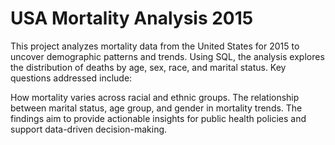# USA Mortality Analysis 2015 
This project analyzes mortality data from the United States for 2015 to uncover demographic patterns and trends. Using SQL, the analysis explores the distribution of deaths by age, sex, race, and marital status. Key questions addressed include:

How mortality varies across racial and ethnic groups.
The relationship between marital status, age group, and gender in mortality trends.
The findings aim to provide actionable insights for public health policies and support data-driven decision-making.



